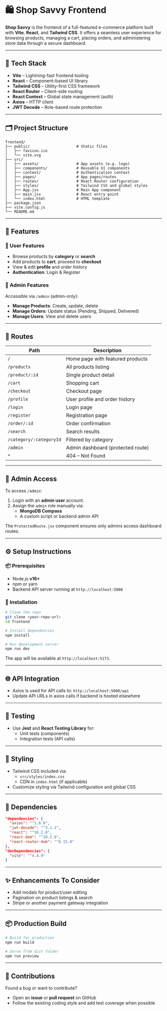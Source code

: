 # 🛍️ Shop Savvy Frontend

**Shop Savvy** is the frontend of a full-featured e-commerce platform built with **Vite**, **React**, and **Tailwind CSS**. It offers a seamless user experience for browsing products, managing a cart, placing orders, and administering store data through a secure dashboard.

---

## 🔧 Tech Stack

- **Vite** – Lightning-fast frontend tooling
- **React** – Component-based UI library
- **Tailwind CSS** – Utility-first CSS framework
- **React Router** – Client-side routing
- **React Context** – Global state management (auth)
- **Axios** – HTTP client
- **JWT Decode** – Role-based route protection

---

## 🗂️ Project Structure

```
frontend/
├── public/                     # Static files
│   ├── favicon.ico
│   └── vite.svg
├── src/
│   ├── assets/                 # App assets (e.g. logo)
│   ├── components/             # Reusable UI components
│   ├── context/                # Authentication context
│   ├── pages/                  # App pages/routes
│   ├── routes/                 # React Router configuration
│   ├── styles/                 # Tailwind CSS and global styles
│   ├── App.jsx                 # Main App component
│   ├── main.jsx                # React entry point
│   └── index.html              # HTML template
├── package.json
├── vite.config.js
└── README.md
```

---

## 🚀 Features

### 🛒 User Features

- Browse products by **category** or **search**
- Add products to **cart**, proceed to **checkout**
- View & edit **profile** and order history
- **Authentication**: Login & Register

### 🔐 Admin Features

Accessible via `/admin` (admin-only):

- **Manage Products**: Create, update, delete
- **Manage Orders**: Update status (Pending, Shipped, Delivered)
- **Manage Users**: View and delete users

---

## 📍 Routes

| Path                     | Description                              |
|--------------------------|------------------------------------------|
| `/`                      | Home page with featured products         |
| `/products`              | All products listing                     |
| `/product/:id`           | Single product detail                    |
| `/cart`                  | Shopping cart                            |
| `/checkout`              | Checkout page                            |
| `/profile`               | User profile and order history           |
| `/login`                 | Login page                               |
| `/register`              | Registration page                        |
| `/order/:id`             | Order confirmation                       |
| `/search`                | Search results                           |
| `/category/:categoryId`  | Filtered by category                     |
| `/admin`                 | Admin dashboard (protected route)        |
| `*`                      | 404 – Not Found                          |

---

## 🔐 Admin Access

To access `/admin`:

1. Login with an **admin user** account.
2. Assign the `admin` role manually via:
   - **MongoDB Compass**
   - A custom script or backend admin API

The `ProtectedRoute.jsx` component ensures only admins access dashboard routes.

---

## ⚙️ Setup Instructions

### 📦 Prerequisites

- Node.js **v16+**
- npm or yarn
- Backend API server running at `http://localhost:5000`

### 🧰 Installation

```bash
# Clone the repo
git clone <your-repo-url>
cd frontend

# Install dependencies
npm install

# Run development server
npm run dev
```

The app will be available at `http://localhost:5173`.

---

## 🌐 API Integration

- Axios is used for API calls to: `http://localhost:5000/api`
- Update API URLs in axios calls if backend is hosted elsewhere

---

## 🧪 Testing

- Use **Jest** and **React Testing Library** for:
  - Unit tests (components)
  - Integration tests (API calls)

---

## 🎨 Styling

- Tailwind CSS included via:
  - `src/styles/index.css`
  - CDN in `index.html` (if applicable)
- Customize styling via Tailwind configuration and global CSS

---

## 🧩 Dependencies

```json
"dependencies": {
  "axios": "^1.6.0",
  "jwt-decode": "^3.1.2",
  "react": "^18.2.0",
  "react-dom": "^18.2.0",
  "react-router-dom": "^6.15.0"
},
"devDependencies": {
  "vite": "^4.4.9"
}
```

---

## ✨ Enhancements To Consider

- Add modals for product/user editing
- Pagination on product listings & search
- Stripe or another payment gateway integration

---

## 📦 Production Build

```bash
# Build for production
npm run build

# Serve from dist folder
npm run preview
```

---

## 🤝 Contributions

Found a bug or want to contribute?

- Open an **issue** or **pull request** on GitHub
- Follow the existing coding style and add test coverage when possible
